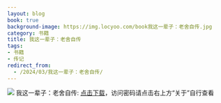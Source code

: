 ```yaml
---
layout: blog
book: true
background-image: https://img.locyoo.com/book我这一辈子：老舍自传.jpg
category: 书籍
title: 我这一辈子：老舍自传
tags:
- 书籍
- 传记
redirect_from:
  - /2024/03/我这一辈子：老舍自传/
---
```

![](https://img.locyoo.com/book我这一辈子：老舍自传.jpg)
我这一辈子：老舍自传: <a name = "ref1" href="https://url18.ctfile.com/f/50983618-1334836103-4a5f8b?p=3619">点击下载</a>，访问密码请点击右上方“关于”自行查看